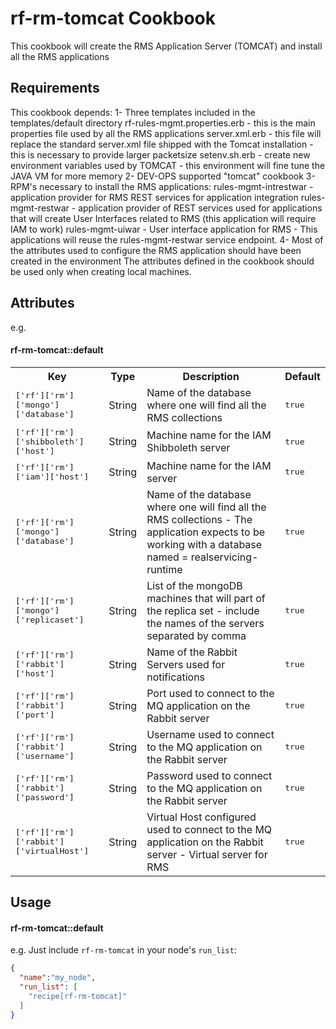 rf-rm-tomcat Cookbook
=====================
This cookbook will create the RMS Application Server (TOMCAT) and install all the RMS applications

Requirements
------------
This cookbook depends:
1- Three templates included in the templates/default directory
	rf-rules-mgmt.properties.erb - this is the main properties file used by all the RMS applications
	server.xml.erb - this file will replace the standard server.xml file shipped with the Tomcat installation - this is necessary to provide larger packetsize
	setenv.sh.erb - create new environment variables used by TOMCAT - this environment will fine tune the JAVA VM for more memory
2- DEV-OPS supported "tomcat" cookbook
3- RPM's necessary to install the RMS applications:
	rules-mgmt-intrestwar - application provider for RMS REST services for application integration
	rules-mgmt-restwar - application provider of REST services used for applications that will create User Interfaces related to RMS (this application will require IAM to work)
	rules-mgmt-uiwar - User interface application for RMS - This applications will reuse the rules-mgmt-restwar service endpoint.
4- Most of the attributes used to configure the RMS application should have been created in the environment
	The attributes defined in the cookbook should be used only when creating local machines.


Attributes
----------
e.g.
#### rf-rm-tomcat::default
<table>
  <tr>
    <th>Key</th>
    <th>Type</th>
    <th>Description</th>
    <th>Default</th>
  </tr>
  <tr>
    <td><tt>['rf']['rm']['mongo']['database']</tt></td>
    <td>String</td>
    <td>Name of the database where one will find all the RMS collections</td>
    <td><tt>true</tt></td>
  </tr>
  <tr>
    <td><tt>['rf']['rm']['shibboleth']['host']</tt></td>
    <td>String</td>
    <td>Machine name for the IAM Shibboleth server</td>
    <td><tt>true</tt></td>
  </tr>
  <tr>
    <td><tt>['rf']['rm']['iam']['host']</tt></td>
    <td>String</td>
    <td>Machine name for the IAM server</td>
    <td><tt>true</tt></td>
  </tr>
  <tr>
    <td><tt>['rf']['rm']['mongo']['database']</tt></td>
    <td>String</td>
    <td>Name of the database where one will find all the RMS collections - The application expects to be working with a database named = realservicing-runtime</td>
    <td><tt>true</tt></td>
  </tr>
  <tr>
    <td><tt>['rf']['rm']['mongo']['replicaset']</tt></td>
    <td>String</td>
    <td>List of the mongoDB machines that will part of the replica set - include the names of the servers separated by comma</td>
    <td><tt>true</tt></td>
  </tr> 
  <tr>
    <td><tt>['rf']['rm']['rabbit']['host']</tt></td>
    <td>String</td>
    <td>Name of the Rabbit Servers used for notifications</td>
    <td><tt>true</tt></td>
  </tr>
  <tr>
    <td><tt>['rf']['rm']['rabbit']['port']</tt></td>
    <td>String</td>
    <td>Port used to connect to the MQ application on the Rabbit server</td>
    <td><tt>true</tt></td>
  </tr>
  <tr>
    <td><tt>['rf']['rm']['rabbit']['username']</tt></td>
    <td>String</td>
    <td>Username used to connect to the MQ application on the Rabbit server</td>
    <td><tt>true</tt></td>
  </tr>
  <tr>
    <td><tt>['rf']['rm']['rabbit']['password']</tt></td>
    <td>String</td>
    <td>Password used to connect to the MQ application on the Rabbit server</td>
    <td><tt>true</tt></td>
  </tr>
  <tr>
    <td><tt>['rf']['rm']['rabbit']['virtualHost']</tt></td>
    <td>String</td>
    <td>Virtual Host configured used to connect to the MQ application on the Rabbit server - Virtual server for RMS</td>
    <td><tt>true</tt></td>
  </tr>
</table>

Usage
-----
#### rf-rm-tomcat::default

e.g.
Just include `rf-rm-tomcat` in your node's `run_list`:

```json
{
  "name":"my_node",
  "run_list": [
    "recipe[rf-rm-tomcat]"
  ]
}
```
